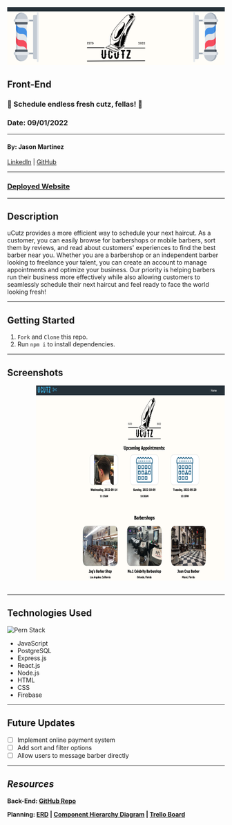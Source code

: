 <img style="center" src="/public/assets/banner.png" alt="uCutz Banner"  width="1000">

## Front-End

### 💈 Schedule endless fresh cutz, fellas! 💈

### Date: 09/01/2022

---

#### By: Jason Martinez
<a href="https://www.linkedin.com/in/martinez-jason/" target="_blank" rel="noreferrer">LinkedIn</a> | <a href="https://github.com/jasonmar08" target="_blank" rel="noreferrer">GitHub</a>

---

### <a href="https://ucutz-dc42e.web.app/" target="_blank" alt="Deployed Website" rel="noreferrer">Deployed Website</a>

---

## Description

uCutz provides a more efficient way to schedule your next haircut. As a customer, you can easily browse for barbershops or mobile barbers, sort them by reviews, and read about customers' experiences to find the best barber near you. Whether you are a barbershop or an independent barber looking to freelance your talent, you can create an account to manage appointments and optimize your business. Our priority is helping barbers run their business more effectively while also allowing customers to seamlessly schedule their next haircut and feel ready to face the world looking fresh!

---

## Getting Started

1.   `Fork` and `Clone` this repo.
2.   Run `npm i` to install dependencies.

---

## Screenshots

<div style= "center">
    <pre>
        <img src="/public/assets/homepage.png"  height="450">&nbsp;&nbsp;&nbsp;<img src="/public/assets/barbershop_details.png" height="450">&nbsp;&nbsp;&nbsp;<img src="/public/assets/barber_availability.png" height="450">&nbsp;&nbsp;&nbsp;<img src="/public/assets/barber_appointmetns.png" height="450">&nbsp;&nbsp;&nbsp;<img src="/public/assets/barber_profile2.png" height="450">&nbsp;&nbsp;&nbsp;
    </pre>
</div>

---

## Technologies Used

<img style="center" src="https://i.postimg.cc/9fsrDs1d/PERN.png" alt="Pern Stack" width="1000">

- JavaScript
- PostgreSQL
- Express.js
- React.js
- Node.js
- HTML
- CSS
- Firebase

---

## Future Updates

- [ ] Implement online payment system 
- [ ] Add sort and filter options
- [ ] Allow users to message barber directly

---

## **_Resources_**

**Back-End: [GitHub Repo](https://github.com/jasonmar08/uCutz_Back_End)**

**Planning: [ERD](https://lucid.app/lucidchart/93340747-74cf-4619-ace3-a9a14f4e0b94/edit?viewport_loc=-64%2C1617%2C1577%2C1001%2C0_0&invitationId=inv_5887dcc7-665d-48dc-b0fa-595ab11fb57f#) | [Component Hierarchy Diagram](https://lucid.app/lucidchart/04f550a3-8881-4b26-87bc-105c179c5572/edit?viewport_loc=23%2C-72%2C1929%2C1001%2C0_0&invitationId=inv_33c06eff-7677-4fa8-b7f5-fa40f33fa92c#) | [Trello Board](https://trello.com/invite/b/CEbsyhcc/b827462dedffdd5d0e34d487a8183d73/ucutz-full-stack-pern)**